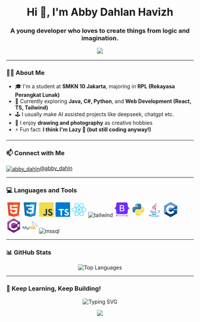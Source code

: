 <h1 align="center">Hi 👋, I'm Abby Dahlan Havizh</h1>
<h3 align="center">A young developer who loves to create things from logic and imagination.</h3>

<p align="center">
  <img src="https://media.giphy.com/media/qgQUggAC3Pfv687qPC/giphy.gif" width="500" />
</p>




---

### 👨‍🎓 About Me

- 🎓 I'm a student at **SMKN 10 Jakarta**, majoring in **RPL (Rekayasa Perangkat Lunak)**
- 🌱 Currently exploring **Java, C#, Python**, and **Web Development (React, TS, Tailwind)**
- 🕹️ I usually make AI assisted projects like deepseek, chatgpt etc.
- 🎨 I enjoy **drawing and photography** as creative hobbies
- ⚡ Fun fact: **I think I'm Lazy 🥱 (but still coding anyway!)**

---

### 📫 Connect with Me
<p align="left">
  <a href="https://instagram.com/abby_dahln" target="blank">
    <img align="center" src="https://raw.githubusercontent.com/rahuldkjain/github-profile-readme-generator/master/src/images/icons/Social/instagram.svg" alt="abby_dahln" height="30" width="40" />@abby_dahln
  </a>
</p>

---

### 💻 Languages and Tools

<p align="left">
  <img src="https://raw.githubusercontent.com/devicons/devicon/master/icons/html5/html5-original.svg" alt="html" width="40" height="40"/>
  <img src="https://raw.githubusercontent.com/devicons/devicon/master/icons/css3/css3-original.svg" alt="css" width="40" height="40"/>
  <img src="https://raw.githubusercontent.com/devicons/devicon/master/icons/javascript/javascript-original.svg" alt="javascript" width="40" height="40"/>
  <img src="https://raw.githubusercontent.com/devicons/devicon/master/icons/typescript/typescript-original.svg" alt="typescript" width="40" height="40"/>
  <img src="https://raw.githubusercontent.com/devicons/devicon/master/icons/react/react-original.svg" alt="react" width="40" height="40"/>
  <img src="https://www.vectorlogo.zone/logos/tailwindcss/tailwindcss-icon.svg" alt="tailwind" width="40" height="40"/>
  <img src="https://raw.githubusercontent.com/devicons/devicon/master/icons/bootstrap/bootstrap-plain-wordmark.svg" alt="bootstrap" width="40" height="40"/>
  <img src="https://raw.githubusercontent.com/devicons/devicon/master/icons/python/python-original.svg" alt="python" width="40" height="40"/>
  <img src="https://raw.githubusercontent.com/devicons/devicon/master/icons/java/java-original.svg" alt="java" width="40" height="40"/>
  <img src="https://raw.githubusercontent.com/devicons/devicon/master/icons/cplusplus/cplusplus-original.svg" alt="c++" width="40" height="40"/>
  <img src="https://raw.githubusercontent.com/devicons/devicon/master/icons/csharp/csharp-original.svg" alt="csharp" width="40" height="40"/>
  <img src="https://raw.githubusercontent.com/devicons/devicon/master/icons/mysql/mysql-original-wordmark.svg" alt="mysql" width="40" height="40"/>
  <img src="https://www.svgrepo.com/show/303229/microsoft-sql-server-logo.svg" alt="mssql" width="40" height="40"/>
</p>

---

### 📊 GitHub Stats

<p align="center">
  <img 
    src="https://github-readme-stats.vercel.app/api/top-langs/?username=abaydahln&layout=compact&hide_border=true&bg_color=00000000&theme=default" 
    width="400" 
    alt="Top Languages" />
</p>

---

### 🚀 Keep Learning, Keep Building!
<p align="center">
  <img src="https://readme-typing-svg.herokuapp.com?font=Fira+Code&size=22&pause=1000&center=true&vCenter=true&color=4AB3F7&width=435&lines=Let's+Build+Something+Great!;Never+Stop+Learning+🚀;Create.+Code.+Repeat." alt="Typing SVG" />
</p>

<p align="center">
  <img src="https://res.cloudinary.com/dueixuonp/image/upload/v1743978733/animation_coding_jzzq0q.gif" width="50%" />
</p>

